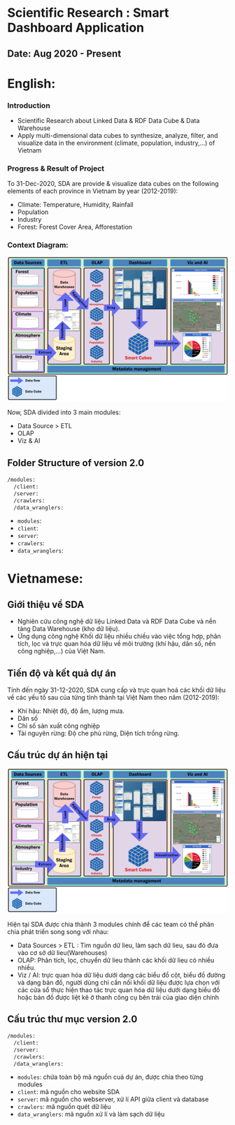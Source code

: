 # Scientific Research : Smart Dashboard Application

## Date: Aug 2020 - Present

# English:

### Introduction

- Scientific Research about Linked Data & RDF Data Cube & Data Warehouse
- Apply multi-dimensional data cubes to synthesize, analyze, filter, and visualize data in the environment (climate, population, industry,...) of Vietnam

### Progress & Result of Project

To 31-Dec-2020, SDA are provide & visualize data cubes on the following elements of each province in Vietnam by year (2012-2019):

- Climate: Temperature, Humidity, Rainfall
- Population
- Industry
- Forest: Forest Cover Area, Afforestation

### Context Diagram:

<img src="./Context-diagram-new.png" alt="context-diagram" />

Now, SDA divided into 3 main modules:

- Data Source > ETL
- OLAP
- Viz & AI

## Folder Structure of version 2.0

```
/modules:
  /client:
  /server:
  /crawlers:
  /data_wranglers:

```

- `modules`:
- `client`:
- `server`:
- `crawlers`:
- `data_wranglers`:

# Vietnamese:

## Giới thiệu về SDA

- Nghiên cứu công nghệ dữ liệu Linked Data và RDF Data Cube và nền tảng Data Warehouse (kho dữ liệu).
- Ứng dụng công nghệ Khối dữ liệu nhiều chiều vào việc tổng hợp, phân tích, lọc và trực quan hóa dữ liệu về môi trường (khí hậu, dân số, nền công nghiệp,...) của Việt Nam.

## Tiến độ và kết quả dự án

Tính đến ngày 31-12-2020, SDA cung cấp và trực quan hoá các khối dữ liệu về các yếu tố sau của từng tỉnh thành tại Việt Nam theo năm (2012-2019):

- Khí hậu: Nhiệt độ, độ ẩm, lượng mưa.
- Dân số
- Chỉ số sản xuất công nghiệp
- Tài nguyên rừng: Độ che phủ rừng, Diện tích trồng rừng.

## Cấu trúc dự án hiện tại

<img src="./Context-diagram-new.png" alt="context-diagram" />

Hiện tại SDA được chia thành 3 modules chính để các team có thể phân chia phát triển song song với nhau:

- Data Sources > ETL : Tìm nguồn dữ lieu, làm sạch dữ lieu, sau đó đưa vào cơ sở dữ lieu(Warehouses)
- OLAP: Phân tích, lọc, chuyển dữ lieu thành các khối dữ lieu có nhiều nhiều.
- Viz / AI: trực quan hóa dữ liệu dưới dạng các biểu đồ cột, biểu đồ đường và dạng bản đồ, người dùng chỉ cần nối khối dữ liệu được lựa chọn với các cửa sổ thực hiện thao tác trực quan hóa dữ liệu dưới dạng biểu đồ hoặc bản đồ được liệt kê ở thanh công cụ bên trái của giao diện chính

## Cấu trúc thư mục version 2.0

```
/modules:
  /client:
  /server:
  /crawlers:
  /data_wranglers:

```

- `modules`: chứa toàn bộ mã nguồn cuả dự án, được chia theo từng modules
- `client`: mã nguồn cho website SDA
- `server`: mã nguồn cho webserver, xử lí API giữa client và database
- `crawlers`: mã nguồn quét dữ liệu
- `data_wranglers`: mã nguồn xử lí và làm sạch dữ liệu
